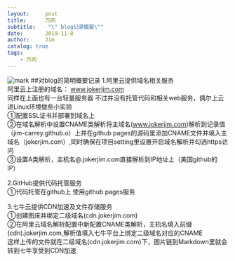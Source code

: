 ```yaml
---
layout:     post
title:      万网
subtitle:    "\" blog记录概要\""
date:       2019-11-8
author:     Jim
catalog: true
tags:
    - 万网
---
```

![mark](http://cdn.jokerjim.com/image/20191109/gVcegT28vdUq.png)
##对blog的简明概要记录
1.阿里云提供域名相关服务<br>
阿里云上注册的域名： www.jokerjim.com<br>
同样在上面也有一台轻量服务器 不过并没有托管代码和相关web服务，偶尔上云进Linux环境做些小实验<br>
①配置SSL证书并部署到域名上<br>
②在域名解析中设置CNAME类解析将主域名(www.jokerjim.com)解析到记录值（jim-carrey.github.o）上并在github pages的源码里添加CNAME文件并填入主域名（jokerjim.com）,同时确保在项目setting里设置开启域名解析并勾选https访问<br>
③设置A类解析，主机名@.jokerjim.com直接解析到IP地址上（美国github的IP）<br>


2.GitHub提供代码托管服务<br>
①代码托管在github上 使用github pages服务<br>


3.七牛云提供CDN加速及文件存储服务<br>
①创建图床并绑定二级域名(cdn.jokerjim.com)<br>
②在阿里云域名解析配置中新配置CNAME类解析，主机名填入前缀(cdn).jokerjim.com,解析值填入七牛平台上绑定二级域名对应的CNAME<br>
这样上传的文件就在二级域名(cdn.jokerjim.com)下，图片链到Markdown里就会转到七牛享受到CDN加速


